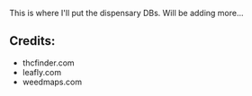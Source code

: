 This is where I'll put the dispensary DBs. Will be adding more...

## Credits:

- thcfinder.com
- leafly.com
- weedmaps.com
